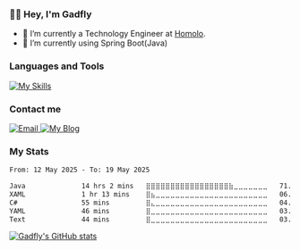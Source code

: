 ### 🙋‍♂️ Hey, I'm Gadfly

- 🔭 I’m currently a Technology Engineer at [Homolo](https://www.homolo.com/).
- 🌱 I’m currently using Spring Boot(Java)

### Languages and Tools
[![My Skills](https://skillicons.dev/icons?i=java,spring,js,vue,angular,dotnet,cs,git,github,gitlab,idea,rider,vscode,linux)](https://skillicons.dev)

### Contact me

<div>
  <a href="mailto:gadfly@gadfly.vip">
    <img src="https://img.shields.io/badge/gadfly%40gadfly.vip-6D4AFF?style=for-the-badge&logo=protonmail&labelColor=1b1340" alt="Email">
  </a>
  <a href="https://blog.gadfly.vip/">
      <img src="https://img.shields.io/badge/https%3A%2F%2Fblog.gadfly.vip%2F-6D4AFF?style=for-the-badge&logo=blogger&labelColor=1b1340" alt="My Blog">
  </a>
</div>

### My Stats

<!--START_SECTION:waka-->

```txt
From: 12 May 2025 - To: 19 May 2025

Java              14 hrs 2 mins   ⣿⣿⣿⣿⣿⣿⣿⣿⣿⣿⣿⣿⣿⣿⣿⣿⣿⣷⣀⣀⣀⣀⣀⣀⣀   71.49 %
XAML              1 hr 13 mins    ⣿⣦⣀⣀⣀⣀⣀⣀⣀⣀⣀⣀⣀⣀⣀⣀⣀⣀⣀⣀⣀⣀⣀⣀⣀   06.25 %
C#                55 mins         ⣿⣄⣀⣀⣀⣀⣀⣀⣀⣀⣀⣀⣀⣀⣀⣀⣀⣀⣀⣀⣀⣀⣀⣀⣀   04.73 %
YAML              46 mins         ⣿⣀⣀⣀⣀⣀⣀⣀⣀⣀⣀⣀⣀⣀⣀⣀⣀⣀⣀⣀⣀⣀⣀⣀⣀   03.95 %
Text              44 mins         ⣿⣀⣀⣀⣀⣀⣀⣀⣀⣀⣀⣀⣀⣀⣀⣀⣀⣀⣀⣀⣀⣀⣀⣀⣀   03.80 %
```

<!--END_SECTION:waka-->

[![Gadfly's GitHub stats](https://github-readme-stats.vercel.app/api?username=gadfly3173&show_icons=true&theme=material-palenight)](https://github.com/anuraghazra/github-readme-stats)

<!--
**gadfly3173/gadfly3173** is a ✨ _special_ ✨ repository because its `README.md` (this file) appears on your GitHub profile.

Here are some ideas to get you started:

- 🔭 I’m currently working on Maintenance of Release Pipeline and CICD tracking tool improvement
- 🌱 I’m currently learning Vue, Kotlin and Spring Boot
- 👯 I’m looking to collaborate on ...
- 🤔 I’m looking for help with ...
- 💬 Ask me about ...
- 📫 How to reach me: ...
- 😄 Pronouns: ...
- ⚡ Fun fact: ...
-->
